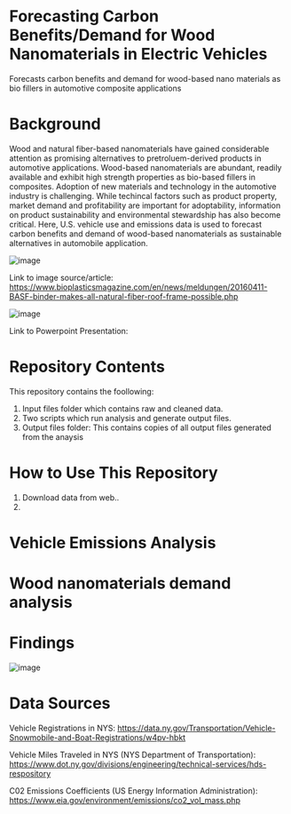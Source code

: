 # Forecasting Carbon Benefits/Demand for Wood Nanomaterials in Electric Vehicles 
Forecasts carbon benefits and demand for wood-based nano materials as bio fillers in automotive composite applications 

# Background
Wood and natural fiber-based nanomaterials have gained considerable attention as promising alternatives to pretroluem-derived products in automotive applications. Wood-based nanomaterials are abundant, readily available and exhibit high strength properties as bio-based fillers in composites. Adoption of new materials and technology in the automotive industry is challenging. While techincal factors such as product property, market demand and profitability are important for adoptability, information on product sustainability and environmental stewardship has also become critical. Here, U.S. vehicle use and emissions data is used to forecast carbon benefits and demand of wood-based nanomaterials as sustainable alternatives in automobile application.

![image](https://user-images.githubusercontent.com/97989922/164337724-873c5ae2-a008-490c-ad0a-68feb9a8b4ca.jpeg)

Link to image source/article: 
https://www.bioplasticsmagazine.com/en/news/meldungen/20160411-BASF-binder-makes-all-natural-fiber-roof-frame-possible.php

![image](https://user-images.githubusercontent.com/97989922/164337847-660d7ed7-134f-4f8f-ba2c-a083354b1e57.png)

Link to Powerpoint Presentation:

# Repository Contents
This repository contains the foollowing:
1. Input files folder which contains raw and cleaned data. 
2. Two scripts which run analysis and generate output files. 
3. Output files folder: This contains copies of all output files generated from the anaysis

# How to Use This Repository
1. Download data from web..
2. 

# Vehicle Emissions Analysis

# Wood nanomaterials demand analysis


# Findings
![image](https://user-images.githubusercontent.com/97989922/167980046-b7999b1f-22ec-44d3-b8a0-1e99f8f84e3e.png)


# Data Sources

Vehicle Registrations in NYS: 
https://data.ny.gov/Transportation/Vehicle-Snowmobile-and-Boat-Registrations/w4pv-hbkt 

Vehicle Miles Traveled in NYS (NYS Department of Transportation): 
https://www.dot.ny.gov/divisions/engineering/technical-services/hds-respository

C02 Emissions Coefficients (US Energy Information Administration): 
https://www.eia.gov/environment/emissions/co2_vol_mass.php
